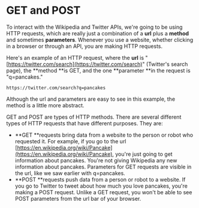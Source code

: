 # GET and POST

To interact with the Wikipedia and Twitter APIs, we're going to be using HTTP requests, which are really just a combination of a **url** plus a **method** and sometimes **parameters**. Whenever you use a website, whether clicking in a browser or through an API, you are making HTTP requests.

Here's an example of an HTTP request, where the **url** is "[https://twitter.com/search](https://twitter.com/search)" \(Twitter's search page\), the **method **is GET, and the one **parameter **in the request is "q=pancakes."

```
https://twitter.com/search?q=pancakes
```

Although the url and parameters are easy to see in this example, the method is a little more abstract.

GET and POST are types of HTTP methods. There are several different types of HTTP requests that have different purposes. They are:

* **GET **requests bring data from a website to the person or robot who requested it. For example, if you go to the url [https://en.wikipedia.org/wiki/Pancake](https://en.wikipedia.org/wiki/Pancake), you're just going to get information about pancakes. You're not giving Wikipedia any new information about pancakes. Parameters for GET requests are visible in the url, like we saw earlier with q=pancakes.
* **POST **requests push data from a person or robot to a website. If you go to Twitter to tweet about how much you love pancakes, you're making a POST request. Unlike a GET request, you won't be able to see POST parameters from the url bar of your browser. 



